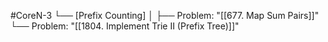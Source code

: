 #CoreN-3
└── [Prefix Counting]
    │
    ├── Problem: "[[677. Map Sum Pairs]]"
    └── Problem: "[[1804. Implement Trie II (Prefix Tree)]]"